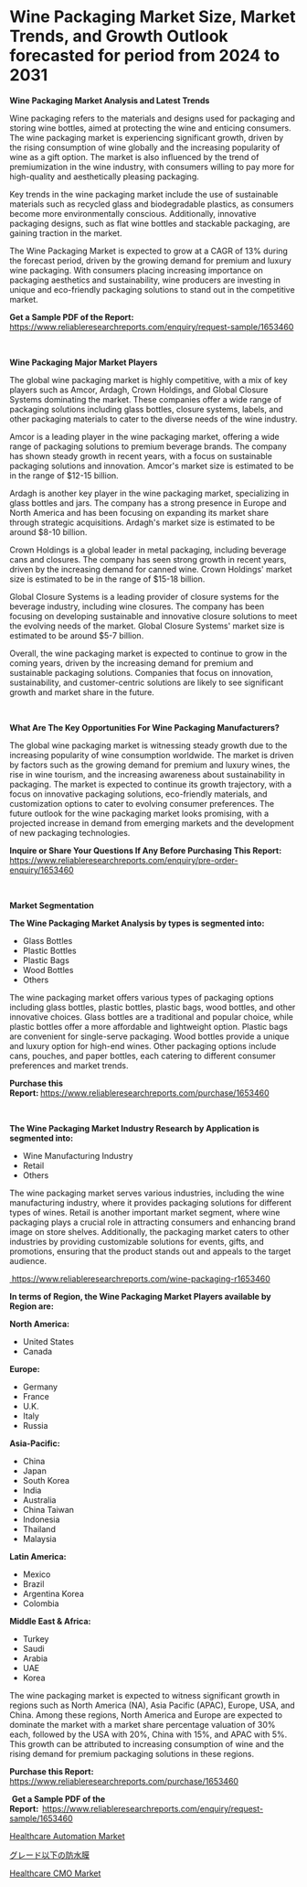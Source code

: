 <p><h1>Wine Packaging Market Size, Market Trends, and Growth Outlook forecasted for period from 2024 to 2031</h1></p><p><strong>Wine Packaging Market Analysis and Latest Trends</strong></p>
<p><p>Wine packaging refers to the materials and designs used for packaging and storing wine bottles, aimed at protecting the wine and enticing consumers. The wine packaging market is experiencing significant growth, driven by the rising consumption of wine globally and the increasing popularity of wine as a gift option. The market is also influenced by the trend of premiumization in the wine industry, with consumers willing to pay more for high-quality and aesthetically pleasing packaging.</p><p>Key trends in the wine packaging market include the use of sustainable materials such as recycled glass and biodegradable plastics, as consumers become more environmentally conscious. Additionally, innovative packaging designs, such as flat wine bottles and stackable packaging, are gaining traction in the market.</p><p>The Wine Packaging Market is expected to grow at a CAGR of 13% during the forecast period, driven by the growing demand for premium and luxury wine packaging. With consumers placing increasing importance on packaging aesthetics and sustainability, wine producers are investing in unique and eco-friendly packaging solutions to stand out in the competitive market.</p></p>
<p><strong>Get a Sample PDF of the Report:&nbsp;</strong> <a href="https://www.reliableresearchreports.com/enquiry/request-sample/1653460">https://www.reliableresearchreports.com/enquiry/request-sample/1653460</a></p>
<p>&nbsp;</p>
<p><strong>Wine Packaging Major Market Players</strong></p>
<p><p>The global wine packaging market is highly competitive, with a mix of key players such as Amcor, Ardagh, Crown Holdings, and Global Closure Systems dominating the market. These companies offer a wide range of packaging solutions including glass bottles, closure systems, labels, and other packaging materials to cater to the diverse needs of the wine industry.</p><p>Amcor is a leading player in the wine packaging market, offering a wide range of packaging solutions to premium beverage brands. The company has shown steady growth in recent years, with a focus on sustainable packaging solutions and innovation. Amcor's market size is estimated to be in the range of $12-15 billion.</p><p>Ardagh is another key player in the wine packaging market, specializing in glass bottles and jars. The company has a strong presence in Europe and North America and has been focusing on expanding its market share through strategic acquisitions. Ardagh's market size is estimated to be around $8-10 billion.</p><p>Crown Holdings is a global leader in metal packaging, including beverage cans and closures. The company has seen strong growth in recent years, driven by the increasing demand for canned wine. Crown Holdings' market size is estimated to be in the range of $15-18 billion.</p><p>Global Closure Systems is a leading provider of closure systems for the beverage industry, including wine closures. The company has been focusing on developing sustainable and innovative closure solutions to meet the evolving needs of the market. Global Closure Systems' market size is estimated to be around $5-7 billion.</p><p>Overall, the wine packaging market is expected to continue to grow in the coming years, driven by the increasing demand for premium and sustainable packaging solutions. Companies that focus on innovation, sustainability, and customer-centric solutions are likely to see significant growth and market share in the future.</p></p>
<p>&nbsp;</p>
<p><strong>What Are The Key Opportunities For Wine Packaging Manufacturers?</strong></p>
<p><p>The global wine packaging market is witnessing steady growth due to the increasing popularity of wine consumption worldwide. The market is driven by factors such as the growing demand for premium and luxury wines, the rise in wine tourism, and the increasing awareness about sustainability in packaging. The market is expected to continue its growth trajectory, with a focus on innovative packaging solutions, eco-friendly materials, and customization options to cater to evolving consumer preferences. The future outlook for the wine packaging market looks promising, with a projected increase in demand from emerging markets and the development of new packaging technologies.</p></p>
<p><strong>Inquire or Share Your Questions If Any Before Purchasing This Report:</strong> <a href="https://www.reliableresearchreports.com/enquiry/pre-order-enquiry/1653460">https://www.reliableresearchreports.com/enquiry/pre-order-enquiry/1653460</a></p>
<p>&nbsp;</p>
<p><strong>Market Segmentation</strong></p>
<p><strong>The Wine Packaging Market Analysis by types is segmented into:</strong></p>
<p><ul><li>Glass Bottles</li><li>Plastic Bottles</li><li>Plastic Bags</li><li>Wood Bottles</li><li>Others</li></ul></p>
<p><p>The wine packaging market offers various types of packaging options including glass bottles, plastic bottles, plastic bags, wood bottles, and other innovative choices. Glass bottles are a traditional and popular choice, while plastic bottles offer a more affordable and lightweight option. Plastic bags are convenient for single-serve packaging. Wood bottles provide a unique and luxury option for high-end wines. Other packaging options include cans, pouches, and paper bottles, each catering to different consumer preferences and market trends.</p></p>
<p><strong>Purchase this Report:&nbsp;</strong><a href="https://www.reliableresearchreports.com/purchase/1653460">https://www.reliableresearchreports.com/purchase/1653460</a></p>
<p>&nbsp;</p>
<p><strong>The Wine Packaging Market Industry Research by Application is segmented into:</strong></p>
<p><ul><li>Wine Manufacturing Industry</li><li>Retail</li><li>Others</li></ul></p>
<p><p>The wine packaging market serves various industries, including the wine manufacturing industry, where it provides packaging solutions for different types of wines. Retail is another important market segment, where wine packaging plays a crucial role in attracting consumers and enhancing brand image on store shelves. Additionally, the packaging market caters to other industries by providing customizable solutions for events, gifts, and promotions, ensuring that the product stands out and appeals to the target audience.</p></p>
<p><a href="https://www.reliableresearchreports.com/wine-packaging-r1653460">&nbsp;https://www.reliableresearchreports.com/wine-packaging-r1653460</a></p>
<p><strong>In terms of Region, the Wine Packaging Market Players available by Region are:</strong></p>
<p>
    <p> <strong> North America: </strong>
        <ul>
            <li>United States</li>
            <li>Canada</li>
        </ul>
        </p> 
    <p> <strong> Europe: </strong>
        <ul>
            <li>Germany</li>
            <li>France</li>
            <li>U.K.</li>
            <li>Italy</li>
            <li>Russia</li>
        </ul>
        </p> 
    <p> <strong> Asia-Pacific: </strong>
        <ul>
            <li>China</li>
            <li>Japan</li>
            <li>South Korea</li>
            <li>India</li>
            <li>Australia</li>
            <li>China Taiwan</li>
            <li>Indonesia</li>
            <li>Thailand</li>
            <li>Malaysia</li>
        </ul>
        </p> 
    <p> <strong> Latin America: </strong>
        <ul>
            <li>Mexico</li>
            <li>Brazil</li>
            <li>Argentina Korea</li>
            <li>Colombia</li>
        </ul>
        </p> 
    <p> <strong> Middle East & Africa: </strong>
        <ul>
            <li>Turkey</li>
            <li>Saudi</li>
            <li>Arabia</li>
            <li>UAE</li>
            <li>Korea</li>
        </ul>
    </p>
    </p>
<p><p>The wine packaging market is expected to witness significant growth in regions such as North America (NA), Asia Pacific (APAC), Europe, USA, and China. Among these regions, North America and Europe are expected to dominate the market with a market share percentage valuation of 30% each, followed by the USA with 20%, China with 15%, and APAC with 5%. This growth can be attributed to increasing consumption of wine and the rising demand for premium packaging solutions in these regions.</p></p>
<p><strong>Purchase this Report: </strong><a href="https://www.reliableresearchreports.com/purchase/1653460">https://www.reliableresearchreports.com/purchase/1653460</a></p>
<p>&nbsp;<strong>Get a Sample PDF of the Report:&nbsp;&nbsp;</strong><a href="https://www.reliableresearchreports.com/enquiry/request-sample/1653460">https://www.reliableresearchreports.com/enquiry/request-sample/1653460</a></p>
<p><strong></strong></p>
<p><p><a href="https://github.com/LiamDavis60/Market-Research-Report-List-1/blob/main/healthcare-automation-market.md">Healthcare Automation Market</a></p><p><a href="https://github.com/KenyonJohns/Market-Research-Report-List-1/blob/main/5999161171505.md">グレード以下の防水膜</a></p><p><a href="https://github.com/anwarsahrul281/Market-Research-Report-List-1/blob/main/healthcare-cmo-market.md">Healthcare CMO Market</a></p></p>